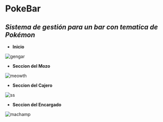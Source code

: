 # PokeBar

## _Sistema de gestión para un bar con tematica de Pokémon_



* **Inicio**

![gengar](https://user-images.githubusercontent.com/82684580/129832503-06b5a5c7-a2aa-4f46-b32b-16f2d24caaf7.png)

* **Seccion del Mozo**

![meowth](https://user-images.githubusercontent.com/82684580/129832741-0de29fab-45ac-4b54-bbdc-85f9d3f80f2c.png)


* **Seccion del Cajero**

![ss](https://user-images.githubusercontent.com/82684580/129833195-d03631a8-e3bd-49cb-b7ba-3f516eeefedc.png)

* **Seccion del Encargado**
 
![machamp](https://user-images.githubusercontent.com/82684580/129833317-492b0be3-ef74-43e0-91a9-51a512446210.png)







